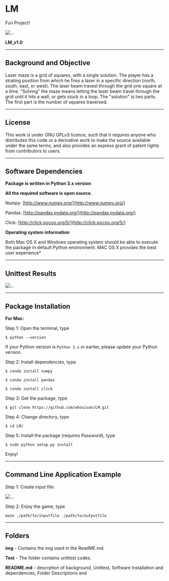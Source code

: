 # LM
Fun Project!

<img align="https://github.com/whosivan/LM/blob/master/img/laser_maze.jpg" alt="..."></p>
**LM_v1.0**

------------------------
Background and Objective
------------------------
Laser maze is a grid of squares, with a single solution. The player has a strating position from which he fires a laser in a specific direction (north, south, east, or west). The laser beam travesl through the grid one square at a time. "Solving" the maze means letting the laser beam travel through the grid until it hits a wall, or gets stuck in a loop. The "solution" is two parts. The first part is the number of squares traversed.

---------
License
---------
This work is under GNU GPLv3 licence, such that it requires anyone who distributes this code or a derivative work to make the source available under the same terms, and also provides an express grant of patent rights from contributors to users.

-----------------------
Software Dependencies
-----------------------
**Package is written in Python 3.x version**</p>
**All the required software is open source.**

Numpy:  [http://www.numpy.org/](http://www.numpy.org/)</p>
Pandas:  [http://pandas.pydata.org/](http://pandas.pydata.org/)</p>
Click:  [http://click.pocoo.org/5/](http://click.pocoo.org/5/)</p>

**Operating system information**

Both Mac OS X and Windows operating system should be able to execute the package in default Python environment.
MAC OS X provides the best user experience*

----------------------
Unittest Results
----------------------
<img align="center" src="https://github.com/danielfather7/EASE-Project/blob/master/Project_Goal/figs/unittest_result.png" alt="...">

----------------------
Package Installation
----------------------
**For Mac:**</p>
Step 1: Open the terminal, type </p>
    `$ python --version`</p>
If your Python version is `Python 3.x` or earlier, please update your Python version.</p>
Step 2: Install dependencies, type</p>
    `$ conda install numpy`</p>
    `$ conda install pandas`</p>
    `$ conda install click`</p>
Step 3: Get the package, type</p>
    `$ git clone https://github.com/whosivan/LM.git`</p>
Step 4: Change directory, type</p>
    `$ cd LM/`</p>
Step 5: Install the package (requires Password), type</p>
    `$ sudo python setup.py install`</p>
Enjoy!

-------------
Command Line Application Example
------------
Step 1: Create input file: </p>
 <img align="https://github.com/whosivan/LM/blob/master/img/inputfileformat.png" alt="..."></p>
Step 2: Enjoy the game, type </p>
        `maze ./path/to/inputfile ./path/to/outputfile`</p>

---------
Folders
---------
**img** - Contains the img used in the ReadME.md.

**Test** - The folder contains unittest codes.

**README.md** - descrption of background, Unittest, Software Installation and dependencies, Folder Descriptions and 
